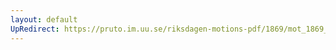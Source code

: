 ```yaml
---
layout: default
UpRedirect: https://pruto.im.uu.se/riksdagen-motions-pdf/1869/mot_1869__ak__169/mot_1869__ak__169-003.pdf
---
```

